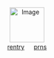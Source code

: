 　　　　　　　　 　　　　　　　　

　　　　　　　　 　　　　　　　　 　　　　　
<p align="center">
  <img src="https://static.wikia.nocookie.net/freddy-fazbears-pizza/images/f/fa/FNaF2_-_Take_Cake_to_the_Children_%28Ni%C3%B1o_llorando%29.gif/revision/latest/scale-to-width/360?cb=20150117063601&path-prefix=es" alt="Image" width="80" height="80">
  <br>
  <a href="https://rentry.co/charchar">rentry</a> 　 <a href="https://pronouns.cc/@charlotteemily">prns</a>
</p>


　　　　　　　　 　　　　　　　　

　　　　　　　　 　　　　　　　　 　　　　　

